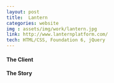 ```yaml
---
layout: post
title:  Lantern
categories: website
img : assets/img/work/lantern.jpg
link: http://www.lanternplatform.com/
tech: HTML/CSS, Foundation 6, jQuery
---
```


#### The Client


#### The Story
